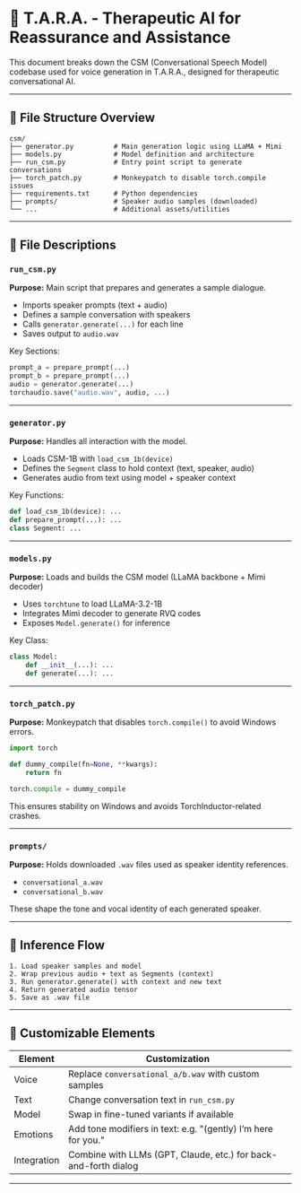 # 🧠 T.A.R.A. - Therapeutic AI for Reassurance and Assistance

This document breaks down the CSM (Conversational Speech Model) codebase used for voice generation in T.A.R.A., designed for therapeutic conversational AI.

---

## 📁 File Structure Overview

```
csm/
├── generator.py          # Main generation logic using LLaMA + Mimi
├── models.py             # Model definition and architecture
├── run_csm.py            # Entry point script to generate conversations
├── torch_patch.py        # Monkeypatch to disable torch.compile issues
├── requirements.txt      # Python dependencies
├── prompts/              # Speaker audio samples (downloaded)
└── ...                   # Additional assets/utilities
```

---

## 🧩 File Descriptions

### `run_csm.py`
**Purpose:** Main script that prepares and generates a sample dialogue.

- Imports speaker prompts (text + audio)
- Defines a sample conversation with speakers
- Calls `generator.generate(...)` for each line
- Saves output to `audio.wav`

Key Sections:
```python
prompt_a = prepare_prompt(...)
prompt_b = prepare_prompt(...)
audio = generator.generate(...)
torchaudio.save("audio.wav", audio, ...)
```

---

### `generator.py`
**Purpose:** Handles all interaction with the model.

- Loads CSM-1B with `load_csm_1b(device)`
- Defines the `Segment` class to hold context (text, speaker, audio)
- Generates audio from text using model + speaker context

Key Functions:
```python
def load_csm_1b(device): ...
def prepare_prompt(...): ...
class Segment: ...
```

---

### `models.py`
**Purpose:** Loads and builds the CSM model (LLaMA backbone + Mimi decoder)

- Uses `torchtune` to load LLaMA-3.2-1B
- Integrates Mimi decoder to generate RVQ codes
- Exposes `Model.generate()` for inference

Key Class:
```python
class Model:
    def __init__(...): ...
    def generate(...): ...
```

---

### `torch_patch.py`
**Purpose:** Monkeypatch that disables `torch.compile()` to avoid Windows errors.

```python
import torch

def dummy_compile(fn=None, **kwargs):
    return fn

torch.compile = dummy_compile
```

This ensures stability on Windows and avoids TorchInductor-related crashes.

---

### `prompts/`
**Purpose:** Holds downloaded `.wav` files used as speaker identity references.
- `conversational_a.wav`
- `conversational_b.wav`

These shape the tone and vocal identity of each generated speaker.

---

## 🔄 Inference Flow

```text
1. Load speaker samples and model
2. Wrap previous audio + text as Segments (context)
3. Run generator.generate() with context and new text
4. Return generated audio tensor
5. Save as .wav file
```

---

## 🔧 Customizable Elements

| Element | Customization |
|--------|----------------|
| Voice | Replace `conversational_a/b.wav` with custom samples |
| Text | Change conversation text in `run_csm.py` |
| Model | Swap in fine-tuned variants if available |
| Emotions | Add tone modifiers in text: e.g. "(gently) I’m here for you." |
| Integration | Combine with LLMs (GPT, Claude, etc.) for back-and-forth dialog |

---
